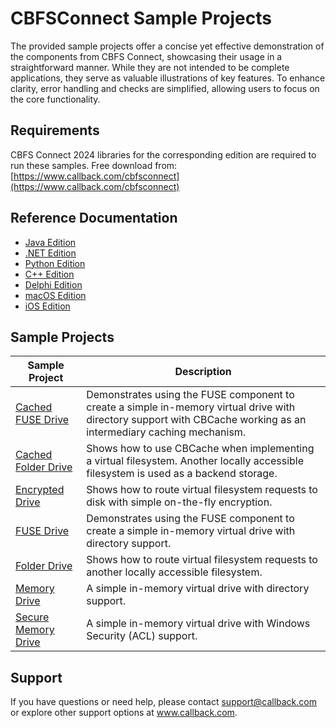 # CBFSConnect Sample Projects
The provided sample projects offer a concise yet effective demonstration of the components from CBFS Connect, showcasing their usage in a straightforward manner. While they are not intended to be complete applications, they serve as valuable illustrations of key features. To enhance clarity, error handling and checks are simplified, allowing users to focus on the core functionality.

## Requirements
CBFS Connect 2024 libraries for the corresponding edition are required to run these samples.  Free download from: [https://www.callback.com/cbfsconnect](https://www.callback.com/cbfsconnect)

## Reference Documentation
* [Java Edition](https://cdn.callback.com/help/CCJ/java/)
* [.NET Edition](https://cdn.callback.com/help/CCJ/cs/)
* [Python Edition](https://cdn.callback.com/help/CCJ/py/)
* [C++ Edition](https://cdn.callback.com/help/CCJ/cpp/)
* [Delphi Edition](https://cdn.callback.com/help/CCJ/dlp/)
* [macOS Edition](https://cdn.callback.com/help/CCJ/mac/)
* [iOS Edition](https://cdn.callback.com/help/CCJ/mac/)

## Sample Projects
| Sample Project | Description |
| --- | --- |
| [Cached FUSE Drive](./CBFS%20Connect%20Samples/Cached%20FUSE%20Drive) | Demonstrates using the FUSE component to create a simple in-memory virtual drive with directory support with CBCache working as an intermediary caching mechanism. |
| [Cached Folder Drive](./CBFS%20Connect%20Samples/Cached%20Folder%20Drive) | Shows how to use CBCache when implementing a virtual filesystem. Another locally accessible filesystem is used as a backend storage. |
| [Encrypted Drive](./CBFS%20Connect%20Samples/Encrypted%20Drive) | Shows how to route virtual filesystem requests to disk with simple on-the-fly encryption. |
| [FUSE Drive](./CBFS%20Connect%20Samples/FUSE%20Drive) | Demonstrates using the FUSE component to create a simple in-memory virtual drive with directory support. |
| [Folder Drive](./CBFS%20Connect%20Samples/Folder%20Drive) | Shows how to route virtual filesystem requests to another locally accessible filesystem. |
| [Memory Drive](./CBFS%20Connect%20Samples/Memory%20Drive) | A simple in-memory virtual drive with directory support. |
| [Secure Memory Drive](./CBFS%20Connect%20Samples/Secure%20Memory%20Drive) | A simple in-memory virtual drive with Windows Security (ACL) support. |

## Support
If you have questions or need help, please contact support@callback.com or explore other support options 
at www.callback.com.
